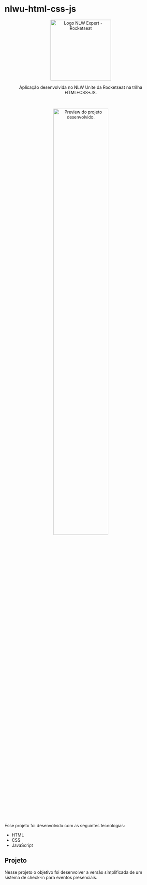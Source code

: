 # nlwu-html-css-js

 <p align="center">
  <img alt="Logo NLW Expert - Rocketseat" src=".github/logo.png" width="200px" />
</p>

<p align="center">
Aplicação desenvolvida no NLW Unite da Rocketseat na trilha HTML+CSS+JS.
</p>


<br>

<p align="center">
  <img alt="Preview do projeto desenvolvido." src=".github/preview.png" width="60%">
</p>


Esse projeto foi desenvolvido com as seguintes tecnologias:
- HTML
- CSS
- JavaScript

## Projeto

Nesse projeto o objetivo foi desenvolver a versão simplificada de um sistema de check-in para eventos presenciais.

